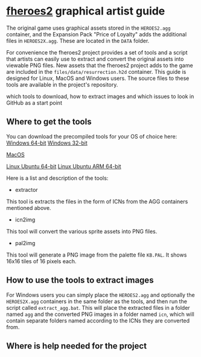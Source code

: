 # [**fheroes2**](README.md) graphical artist guide

The original game uses graphical assets stored in the `HEROES2.agg` container, and the Expansion Pack "Price of Loyalty" adds the additional
files in `HEROES2X.agg`. These are located in the `DATA` folder.

For convenience the fheroes2 project provides a set of tools and a script that artists can easily use to extract and convert the original
assets into viewable PNG files. New assets that the fheroes2 project adds to the game are included in the `files/data/resurrection.h2d`
container. This guide is designed for Linux, MacOS and Windows users. The source files to these tools are available in the project's repository.

which tools to download, how to extract images and which issues to look in GitHub as a start point

## Where to get the tools

You can download the precompiled tools for your OS of choice here:
[Windows 64-bit](https://github.com/ihhub/fheroes2/releases/download/fheroes2-windows-x64-SDL2/fheroes2_tools_windows_x64_SDL2.zip)
[Windows 32-bit](https://github.com/ihhub/fheroes2/releases/download/fheroes2-windows-x86-SDL2/fheroes2_tools_windows_x86_SDL2.zip)

[MacOS](https://github.com/ihhub/fheroes2/releases/download/fheroes2-osx-sdl2_dev/fheroes2_tools_macos_x86-64_SDL2.zip)

[Linux Ubuntu 64-bit](https://github.com/ihhub/fheroes2/releases/download/fheroes2-linux-sdl2_dev/fheroes2_tools_ubuntu_x86-64_SDL2.zip)
[Linux Ubuntu ARM 64-bit](https://github.com/ihhub/fheroes2/releases/download/fheroes2-linux-arm-sdl2_dev/fheroes2_tools_ubuntu_arm64_SDL2.zip)


Here is a list and description of the tools:

- extractor

This tool is extracts the files in the form of ICNs from the AGG containers mentioned above.

- icn2img

This tool will convert the various sprite assets into PNG files.

- pal2img

This tool will generate a PNG image from the palette file `KB.PAL`. It shows 16x16 tiles of 16 pixels each.

## How to use the tools to extract images

For Windows users you can simply place the `HEROES2.agg` and optionally the `HEROES2X.agg` containers in the same folder as the tools, and then
run the script called `extract_agg.bat`. This will place the extracted files in a folder named `agg` and the converted PNG images in a folder
named `icn`, which will contain separate folders named according to the ICNs they are converted from.

## Where is help needed for the project


